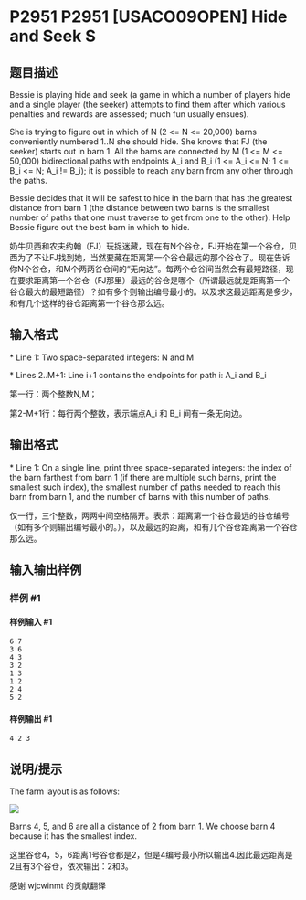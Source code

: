 # P2951 P2951 [USACO09OPEN] Hide and Seek S

## 题目描述

Bessie is playing hide and seek (a game in which a number of players hide and a single player (the seeker) attempts to find them after which various penalties and rewards are assessed; much fun usually ensues).

She is trying to figure out in which of N (2 <= N <= 20,000) barns conveniently numbered 1..N she should hide. She knows that FJ (the seeker) starts out in barn 1. All the barns are connected by M (1 <= M <= 50,000) bidirectional paths with endpoints A\_i and B\_i (1 <= A\_i <= N; 1 <= B\_i <= N; A\_i != B\_i); it is possible to reach any barn from any other through the paths.

Bessie decides that it will be safest to hide in the barn that has the greatest distance from barn 1 (the distance between two barns is the smallest number of paths that one must traverse to get from one to the other). Help Bessie figure out the best barn in which to hide.

奶牛贝西和农夫约翰（FJ）玩捉迷藏，现在有N个谷仓，FJ开始在第一个谷仓，贝西为了不让FJ找到她，当然要藏在距离第一个谷仓最远的那个谷仓了。现在告诉你N个谷仓，和M个两两谷仓间的“无向边”。每两个仓谷间当然会有最短路径，现在要求距离第一个谷仓（FJ那里）最远的谷仓是哪个（所谓最远就是距离第一个谷仓最大的最短路径）？如有多个则输出编号最小的。以及求这最远距离是多少，和有几个这样的谷仓距离第一个谷仓那么远。


## 输入格式

\* Line 1: Two space-separated integers: N and M

\* Lines 2..M+1: Line i+1 contains the endpoints for path i: A\_i and B\_i

第一行：两个整数N,M；


第2-M+1行：每行两个整数，表示端点A\_i 和 B\_i 间有一条无向边。


## 输出格式

\* Line 1: On a single line, print three space-separated integers: the index of the barn farthest from barn 1 (if there are multiple such barns, print the smallest such index), the smallest number of paths needed to reach this barn from barn 1, and the number of barns with this number of paths.

仅一行，三个整数，两两中间空格隔开。表示：距离第一个谷仓最远的谷仓编号（如有多个则输出编号最小的。），以及最远的距离，和有几个谷仓距离第一个谷仓那么远。


## 输入输出样例

### 样例 #1

#### 样例输入 #1

```
6 7 
3 6 
4 3 
3 2 
1 3 
1 2 
2 4 
5 2
```

#### 样例输出 #1

```
4 2 3
```

## 说明/提示

The farm layout is as follows:

 ![](https://cdn.luogu.com.cn/upload/pic/2815.png) 

Barns 4, 5, and 6 are all a distance of 2 from barn 1. We choose barn 4 because it has the smallest index.



这里谷仓4，5，6距离1号谷仓都是2，但是4编号最小所以输出4.因此最远距离是2且有3个谷仓，依次输出：2和3。 

感谢 wjcwinmt 的贡献翻译

